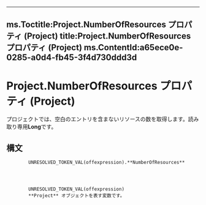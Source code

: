 

---
ms.Toctitle:Project.NumberOfResources プロパティ (Project)
title:Project.NumberOfResources プロパティ (Project)
ms.ContentId:a65ece0e-0285-a0d4-fb45-3f4d730ddd3d
---
# Project.NumberOfResources プロパティ (Project)




プロジェクトでは、空白のエントリを含まないリソースの数を取得します。読み取り専用**Long**です。

## 構文

            UNRESOLVED_TOKEN_VAL(offexpression).**NumberOfResources**




            UNRESOLVED_TOKEN_VAL(offexpression)
            **Project** オブジェクトを表す変数です。




